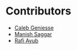 # Contributors

* [Caleb Geniesse](https://github.com/calebgeniesse)
* [Manish Saggar](https://github.com/manishsaggar1)
* [Rafi Ayub](https://github.com/RdoubleA)
